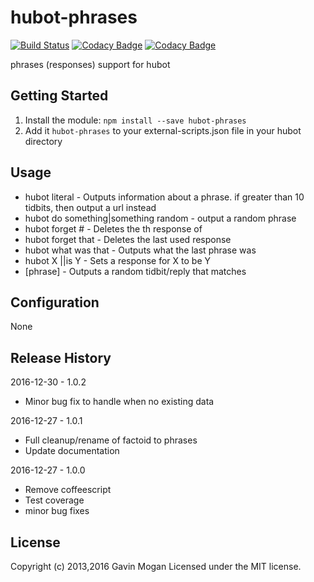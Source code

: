 # hubot-phrases

[![Build Status](https://travis-ci.org/halkeye/hubot-phrases.png?branch=master)](https://travis-ci.org/halkeye/hubot-phrases)
[![Codacy Badge](https://api.codacy.com/project/badge/Grade/667ad904c0dd4cea94f50e513720e71a)](https://www.codacy.com/app/halkeye/hubot-phrases?utm_source=github.com&amp;utm_medium=referral&amp;utm_content=halkeye/hubot-phrases&amp;utm_campaign=Badge_Grade)
[![Codacy Badge](https://api.codacy.com/project/badge/Coverage/667ad904c0dd4cea94f50e513720e71a)](https://www.codacy.com/app/halkeye/hubot-phrases?utm_source=github.com&utm_medium=referral&utm_content=halkeye/hubot-phrases&utm_campaign=Badge_Coverage)

phrases (responses) support for hubot

## Getting Started
1. Install the module: `npm install --save hubot-phrases`
2. Add it `hubot-phrases` to your external-scripts.json file in your hubot directory

## Usage

* hubot literal <phrase> - Outputs information about a phrase. if greater than 10 tidbits, then output a url instead
* hubot do something|something random - output a random phrase
* hubot forget <phrase>#<num> - Deletes the <num>th response of <phrase>
* hubot forget that - Deletes the last used response
* hubot what was that - Outputs what the last phrase was
* hubot X <reply>|<action>|is Y - Sets a response for X to be Y
* [phrase] - Outputs a random tidbit/reply that matches <phrase>

## Configuration

None

## Release History

2016-12-30 - 1.0.2

* Minor bug fix to handle when no existing data

2016-12-27 - 1.0.1

* Full cleanup/rename of factoid to phrases
* Update documentation

2016-12-27 - 1.0.0

* Remove coffeescript
* Test coverage
* minor bug fixes

## License
Copyright (c) 2013,2016 Gavin Mogan
Licensed under the MIT license.
